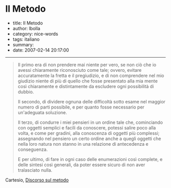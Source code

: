 # Il Metodo

- title: Il Metodo
- author: lbolla
- category: nice-words
- tags: italiano
- summary: 
- date: 2007-02-14 20:17:00

----------------

> Il primo era di non prendere mai niente per vero, se non ciò che io avessi
> chiaramente riconosciuto come tale; ovvero, evitare accuratamente la fretta e
> il pregiudizio, e di non comprendere nel mio giudizio niente di più di quello
> che fosse presentato alla mia mente così chiaramente e distintamente da
> escludere ogni possibilità di dubbio.
> 
> Il secondo, di dividere ognuna delle difficoltà sotto esame nel maggior
> numero di parti possibile, e per quanto fosse necessario per un'adeguata
> soluzione.
> 
> Il terzo, di condurre i miei pensieri in un ordine tale che, cominciando
> con oggetti semplici e facili da conoscere, potessi salire poco alla volta, e
> come per gradini, alla conoscenza di oggetti più complessi; assegnando nel
> pensiero un certo ordine anche a quegli oggetti che nella loro natura non
> stanno in una relazione di antecedenza e conseguenza.
> 
> E per ultimo, di fare in ogni caso delle enumerazioni così complete, e
> delle sintesi così generali, da poter essere sicuro di non aver tralasciato
> nulla.

Cartesio, [Discorso sul metodo][1]

   [1]: http://it.wikisource.org/wiki/Discorso_sul_metodo (Discorso sul metodo)
